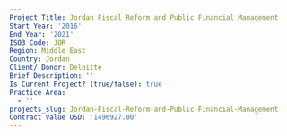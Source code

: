 ```yaml
---
Project Title: Jordan Fiscal Reform and Public Financial Management
Start Year: '2016'
End Year: '2021'
ISO3 Code: JOR
Region: Middle East
Country: Jordan
Client/ Donor: Deloitte
Brief Description: ''
Is Current Project? (true/false): true
Practice Area:
  - ''
projects_slug: Jordan-Fiscal-Reform-and-Public-Financial-Management
Contract Value USD: '1496927.00'
---
```

